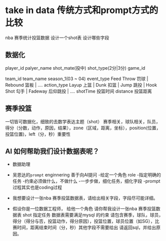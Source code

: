 # take in data 传统方式和prompt方式的比较


nba 赛季统计投篮数据 设计一个shot表 设计哪些字段
## 数据化 
player_id palyer_name shot_mate(投中) shot_type(2分|3分) game_id 

team_id team_name season_1(03 ~ 04) 
event_type Feed Throw 罚球 | Rebound 篮板 | ....
action_type Layup 上篮 | Dunk 扣篮 | Jump 跳投 | Hook Shot 勾手 | Fadeway 后仰跳投 | ....
shotTime 投篮时间
distance 投篮距离


## 赛季投篮

一切皆可数据化，细致的去数学表达主题（shot）
赛季相关，球队相关，队员，得分（分数，动作，原因，结果），zone（区域，距离，坐标），position(位置，投篮位置)，left（分，秒）重要性


## AI 如何帮助我们设计数据表呢？
- 数据助理
- 吴恩达的`prompt` enginnering 善于向AI提问
  -给定一个角色 role
  -指定明确的任务
  -约束必须做什么，不做什么
  -一步步做，细化任务，细化字段
  -prompt过程其实也是coding过程



- 我想要设计一张nba 赛季投篮数据表，请给出相关字段，字段尽可能详细。
- 假设你是一位数据工程师， 给他一个角色
  请你帮我设计一张nba 赛季投篮数据表 shot 指定任务
  数据表需要满足mysql 的约束
  请包含赛季，球队，球员，得分（得分与否，投篮动作，得分原因），投篮位置，球员位置（如SG），比赛时间，距离结束时间（分，秒）其他字段不需要给出 请返回sql，并给出原因。


